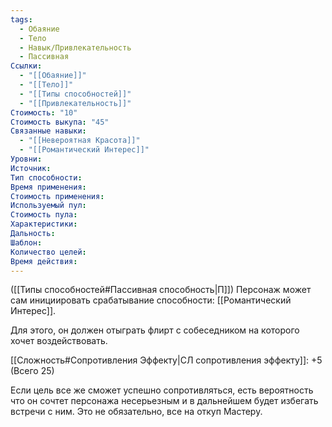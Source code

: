 ```yaml
---
tags:
  - Обаяние
  - Тело
  - Навык/Привлекательность
  - Пассивная
Ссылки:
  - "[[Обаяние]]"
  - "[[Тело]]"
  - "[[Типы способностей]]"
  - "[[Привлекательность]]"
Стоимость: "10"
Стоимость выкупа: "45"
Связанные навыки:
  - "[[Невероятная Красота]]"
  - "[[Романтический Интерес]]"
Уровни:
Источник:
Тип способности:
Время применения:
Стоимость применения:
Используемый пул:
Стоимость пула:
Характеристики:
Дальность:
Шаблон:
Количество целей:
Время действия:
---
```

([[Типы способностей#Пассивная способность|П]]) Персонаж может сам инициировать срабатывание способности: [[Романтический Интерес]]. 

Для этого, он должен отыграть флирт с собеседником на которого хочет воздействовать.

[[Сложность#Cопротивления Эффекту|СЛ сопротивления эффекту]]: +5 (Всего 25)

Если цель все же сможет успешно сопротивляться, есть вероятность что он сочтет персонажа несерьезным и в дальнейшем будет избегать встречи с ним. Это не обязательно, все на откуп Мастеру. 